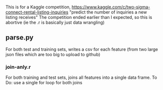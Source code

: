 This is for a Kaggle competition, https://www.kaggle.com/c/two-sigma-connect-rental-listing-inquiries
"predict the number of inquiries a new listing receives"
The competition ended earlier than I expected, so this is abortive (ie the .r is basically just data wrangling)

##  parse.py ###
For both test and training sets, writes a csv for each feature (from two large json files which are too big to upload to github)


### join-anly.r ###
For both training and test sets, joins all features into a single data frame.
To Do: use a single for loop for both joins
